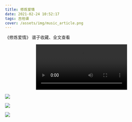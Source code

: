 ```yaml
---
title: 修炼爱情
date: 2021-02-24 10:52:17
tags: 吉他谱
cover: /assets/img/music_article.png
---
```

《修炼爱情》
谱子收藏、全文查看<!--more-->

<video src="https://files.yournotes.cn/video/%E4%BF%AE%E7%82%BC%E7%88%B1%E6%83%85.mp4" controls="controls" autoplay="autoplay" style="max-width:100%;display:block;margin-left:auto;margin-right:auto;">您的浏览器不支持视频标签</video>

![](https://gitee.com/Jasper-zh/blogImage/raw/master/%E4%BF%AE%E7%82%BC%E7%88%B1%E6%83%85%EF%BC%88%E5%90%89%E4%BB%96%E8%B0%B1%EF%BC%89/%E4%BF%AE%E7%82%BC%E7%88%B1%E6%83%851.webp)

![](https://gitee.com/Jasper-zh/blogImage/raw/master/%E4%BF%AE%E7%82%BC%E7%88%B1%E6%83%85%EF%BC%88%E5%90%89%E4%BB%96%E8%B0%B1%EF%BC%89/%E4%BF%AE%E7%82%BC%E7%88%B1%E6%83%852.webp)

![](https://gitee.com/Jasper-zh/blogImage/raw/master/%E4%BF%AE%E7%82%BC%E7%88%B1%E6%83%85%EF%BC%88%E5%90%89%E4%BB%96%E8%B0%B1%EF%BC%89/%E4%BF%AE%E7%82%BC%E7%88%B1%E6%83%853.webp)